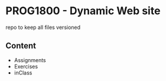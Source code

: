 # PROG1800 - Dynamic Web site
repo to keep all files versioned
## Content
* Assignments
* Exercises
* inClass